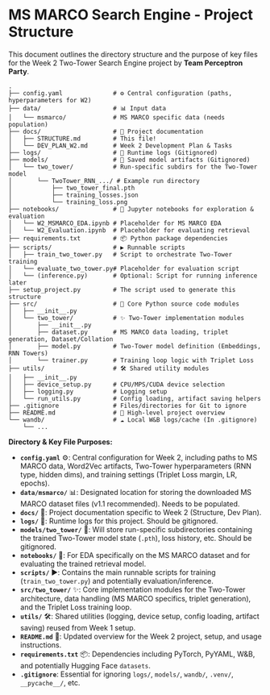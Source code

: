 # MS MARCO Search Engine - Project Structure

This document outlines the directory structure and the purpose of key files for the Week 2 Two-Tower Search Engine project by **Team Perceptron Party**.

```
.
├── config.yaml              # ⚙️ Central configuration (paths, hyperparameters for W2)
├── data/                    # 📊 Input data
│   └── msmarco/             # MS MARCO specific data (needs population)
├── docs/                    # 📄 Project documentation
│   ├── STRUCTURE.md         # This file!
│   └── DEV_PLAN_W2.md       # Week 2 Development Plan & Tasks
├── logs/                    # 📝 Runtime logs (Gitignored)
├── models/                  # 🧠 Saved model artifacts (Gitignored)
│   └── two_tower/           # Run-specific subdirs for the Two-Tower model
│       └── TwoTower_RNN_.../ # Example run directory
│           ├── two_tower_final.pth
│           ├── training_losses.json
│           └── training_loss.png
├── notebooks/               # 📓 Jupyter notebooks for exploration & evaluation
│   └── W2_MSMARCO_EDA.ipynb # Placeholder for MS MARCO EDA
│   └── W2_Evaluation.ipynb  # Placeholder for evaluating retrieval
├── requirements.txt         # 📦 Python package dependencies
├── scripts/                 # ▶️ Runnable scripts
│   ├── train_two_tower.py   # Script to orchestrate Two-Tower training
│   └── evaluate_two_tower.py# Placeholder for evaluation script
│   └── (inference.py)       # Optional: Script for running inference later
├── setup_project.py         # The script used to generate this structure
├── src/                     # 🐍 Core Python source code modules
│   ├── __init__.py
│   └── two_tower/           # ✨ Two-Tower implementation modules
│       ├── __init__.py
│       ├── dataset.py       # MS MARCO data loading, triplet generation, Dataset/Collation
│       ├── model.py         # Two-Tower model definition (Embeddings, RNN Towers)
│       └── trainer.py       # Training loop logic with Triplet Loss
├── utils/                   # 🛠️ Shared utility modules
│   ├── __init__.py
│   ├── device_setup.py      # CPU/MPS/CUDA device selection
│   ├── logging.py           # Logging setup
│   └── run_utils.py         # Config loading, artifact saving helpers
├── .gitignore               # Files/directories for Git to ignore
├── README.md                # 👋 High-level project overview
└── wandb/                   # ☁️ Local W&B logs/cache (In .gitignore)
    └── ...
```

**Directory & Key File Purposes:**

*   **`config.yaml`** ⚙️: Central configuration for Week 2, including paths to MS MARCO data, Word2Vec artifacts, Two-Tower hyperparameters (RNN type, hidden dims), and training settings (Triplet Loss margin, LR, epochs).
*   **`data/msmarco/`** 📊: Designated location for storing the downloaded MS MARCO dataset files (v1.1 recommended). Needs to be populated.
*   **`docs/`** 📄: Project documentation specific to Week 2 (Structure, Dev Plan).
*   **`logs/`** 📝: Runtime logs for this project. Should be gitignored.
*   **`models/two_tower/`** 🧠: Will store run-specific subdirectories containing the trained Two-Tower model state (`.pth`), loss history, etc. Should be gitignored.
*   **`notebooks/`** 📓: For EDA specifically on the MS MARCO dataset and for evaluating the trained retrieval model.
*   **`scripts/`** ▶️: Contains the main runnable scripts for training (`train_two_tower.py`) and potentially evaluation/inference.
*   **`src/two_tower/`** ✨: Core implementation modules for the Two-Tower architecture, data handling (MS MARCO specifics, triplet generation), and the Triplet Loss training loop.
*   **`utils/`** 🛠️: Shared utilities (logging, device setup, config loading, artifact saving) reused from Week 1 setup.
*   **`README.md`** 👋: Updated overview for the Week 2 project, setup, and usage instructions.
*   **`requirements.txt`** 📦: Dependencies including PyTorch, PyYAML, W&B, and potentially Hugging Face `datasets`.
*   **`.gitignore`**: Essential for ignoring `logs/`, `models/`, `wandb/`, `.venv/`, `__pycache__/`, etc.
